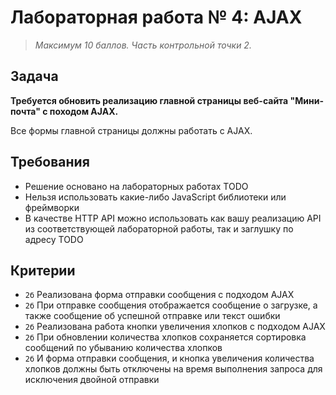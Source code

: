 # Лабораторная работа № 4: AJAX

> _Максимум 10 баллов. Часть контрольной точки 2._

## Задача

**Требуется обновить реализацию главной страницы веб-сайта "Мини-почта" с походом AJAX.**

Все формы главной страницы должны работать с AJAX.

## Требования

- Решение основано на лабораторных работах TODO
- Нельзя использовать какие-либо JavaScript библиотеки или фреймворки
- В качестве HTTP API можно использовать как вашу реализацию API из соответствующей лабораторной работы, так и заглушку по адресу TODO

## Критерии

- `2б` Реализована форма отправки сообщения с подходом AJAX
- `2б` При отправке сообщения отображается сообщение о загрузке, а также сообщение об успешной отправке или текст ошибки
- `2б` Реализована работа кнопки увеличения хлопков с подходом AJAX
- `2б` При обновлении количества хлопков сохраняется сортировка сообщений по убыванию количества хлопков
- `2б` И форма отправки сообщения, и кнопка увеличения количества хлопков должны быть отключены на время выполнения запроса для исключения двойной отправки